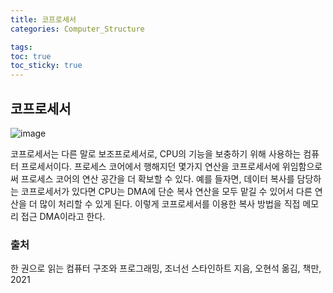 ```yaml
---
title: 코프로세서
categories: Computer_Structure

tags: 
toc: true
toc_sticky: true
---
```


## 코프로세서

![image](https://user-images.githubusercontent.com/96677719/151902453-40ac9b1d-739e-40ee-a0d1-f818fb60379a.png)

코프로세서는 다른 말로 보조프로세서로, CPU의 기능을 보충하기 위해 사용하는 컴퓨터 프로세서이다. 프로세스 코어에서 행해지던 몇가지 연산을 코프로세서에 위임함으로써 프로세스 코어의 연산 공간을 더 확보할 수 있다. 예를 들자면, 데이터 복사를 담당하는 코프로세서가 있다면 CPU는 DMA에 단순 복사 연산을 모두 맡길 수 있어서 다른 연산을 더 많이 처리할 수 있게 된다. 이렇게 코프로세서를 이용한 복사 방법을 직접 메모리 접근 DMA이라고 한다. 

### 출처
한 권으로 읽는 컴퓨터 구조와 프로그래밍, 조너선 스타인하트 지음, 오현석 옮김, 책만, 2021
